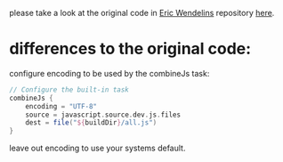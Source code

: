 please take a look at the original code in [Eric Wendelins](https://github.com/eriwen) repository [here](https://github.com/eriwen/gradle-js-plugin).

# differences to the original code:

configure encoding to be used by the combineJs task:

```groovy
// Configure the built-in task
combineJs {
    encoding = "UTF-8"
    source = javascript.source.dev.js.files
    dest = file("${buildDir}/all.js")
}
```

leave out encoding to use your systems default.
